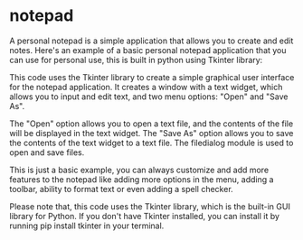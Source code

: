 # notepad
A personal notepad is a simple application that allows you to create and edit notes. Here's an example of a basic personal notepad application that you can use for personal use, this is built in python using Tkinter library:


This code uses the Tkinter library to create a simple graphical user interface for the notepad application. It creates a window with a text widget, which allows you to input and edit text, and two menu options: "Open" and "Save As".

The "Open" option allows you to open a text file, and the contents of the file will be displayed in the text widget. The "Save As" option allows you to save the contents of the text widget to a text file. The filedialog module is used to open and save files.

This is just a basic example, you can always customize and add more features to the notepad like adding more options in the menu, adding a toolbar, ability to format text or even adding a spell checker.

Please note that, this code uses the Tkinter library, which is the built-in GUI library for Python. If you don't have Tkinter installed, you can install it by running pip install tkinter in your terminal.
